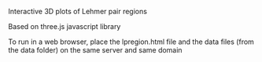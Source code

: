 Interactive 3D plots of Lehmer pair regions

Based on three.js javascript library

To run in a web browser, place the lpregion.html file and the data files (from the data folder) on the same server and same domain 
